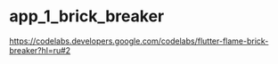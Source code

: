 # app_1_brick_breaker
https://codelabs.developers.google.com/codelabs/flutter-flame-brick-breaker?hl=ru#2
